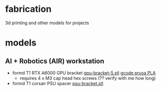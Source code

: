 # fabrication
3d printing and other models for projects

# models

## AI + Robotics (AIR) workstation
- formd T1 RTX A6000 GPU bracket [gpu-bracket-5.stl](formd-gpu-bracket/gpu-bracket-5.stl) [gcode prusa PLA](formd-gpu-bracket/gpu-bracket-5_30IF-0.4n_0.2mm_PLA_MK3S_1h16m.gcode)
  - requires 4 x M3 cap head hex screws (?? verify with me how long)
- formd T1 corsair PSU spacer [psu-bracket.stl](formd-psu-bracket/psu-bracket.stl)
